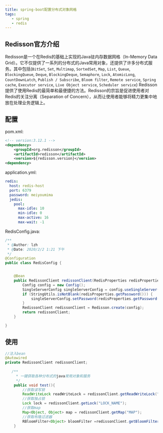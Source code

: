 ```yaml
---
title: spring-boot配置分布式对象网格
tags: 
   - spring
   - redis
---
```



## Redisson官方介绍

Redisson是一个在Redis的基础上实现的Java驻内存数据网格（In-Memory Data Grid）。它不仅提供了一系列的分布式的Java常用对象，还提供了许多分布式服务。其中包括(`BitSet`, `Set`, `Multimap`, `SortedSet`, `Map`, `List`, `Queue`, `BlockingQueue`, `Deque`, `BlockingDeque`, `Semaphore`, `Lock`, `AtomicLong`, `CountDownLatch`, `Publish / Subscribe`, `Bloom filter`, `Remote service`, `Spring cache`, `Executor service`, `Live Object service`, `Scheduler service`) Redisson提供了使用Redis的最简单和最便捷的方法。Redisson的宗旨是促进使用者对Redis的关注分离（Separation of Concern），从而让使用者能够将精力更集中地放在处理业务逻辑上。


<!--more-->

## 配置

pom.xml:

```xml
<!-- version:3.12.1 -->
<dependency>
    <groupId>org.redisson</groupId>
    <artifactId>redisson</artifactId>
    <version>${redisson.version}</version>
<dependency>
```


application.yml:

```yml
redis:
  host: redis-host
  port: 6379
  password: meiyoumima
  jedis:
    pool:
      max-idle: 10
      min-idle: 0
      max-active: 16
      max-wait: -1
```

RedisConfig.java:

```java
/**
 * @Author: lzh
 * @Date: 2020/2/2 1:21 下午
 */
@Configuration
public class RedisConfig {


    @Bean
    public RedissonClient redissonClient(RedisProperties redisProperties) {
        Config config = new Config();
        SingleServerConfig singleServerConfig = config.useSingleServer().setAddress("redis://" + redisProperties.getHost() + ":" + redisProperties.getPort());
        if (StringUtils.isNotBlank(redisProperties.getPassword())) {
            singleServerConfig.setPassword(redisProperties.getPassword());
        }
        RedissonClient redissonClient = Redisson.create(config);
        return redissonClient;
    }

}
```

## 使用

```java
//注入bean
@Autowired
private RedissonClient redissonClient;
		
   /**
     * 一键获取各种分布式的java常用对象和服务
     */
    public void test(){
        //获取读写锁
        ReadWriteLock readWriteLock = redissonClient.getReadWriteLock("LOCK_NAME");
        //获取独占锁
        Lock lock = redissonClient.getLock("LOCK_NAME");
        //获取map
        Map<Object, Object> map = redissonClient.getMap("MAP");
        //获取布隆过滤器
        RBloomFilter<Object> bloomFilter =redissonClient.getBloomFilter("BLOOM_FILTER");
    }
```
